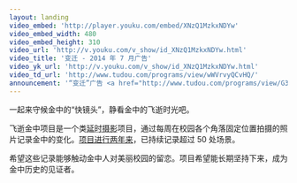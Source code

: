 ```yaml
---
layout: landing
video_embed: 'http://player.youku.com/embed/XNzQ1MzkxNDYw'
video_embed_width: 480
video_embed_height: 310
video_url: 'http://v.youku.com/v_show/id_XNzQ1MzkxNDYw.html'
video_title: '变迁 - 2014 年 7 月广告'
video_yk_url: 'http://v.youku.com/v_show/id_XNzQ1MzkxNDYw.html'
video_td_url: 'http://www.tudou.com/programs/view/wWVrvyQCvHQ/'
announcement: '“变迁”广告 <a href="http://www.tudou.com/programs/view/G3-pbUs2heo/">200 秒慢速版在此</a>。'
---
```


一起来守候金中的“快镜头”，静看金中的飞逝时光吧。

飞逝金中项目是一个类<abbr title="timelapse">延时摄影</abbr>项目，通过每周在校园各个角落固定位置拍摄的照片记录金中的变化。[项目进行两年来](introduction.html?utm_source=fleetingjz&utm_medium=inlinelink&utm_campaign=fleetingjz%2Fintroduction&utm_content=landing_slogan "项目介绍")，已持续记录超过 50 处场景。

希望这些记录能够触动金中人对美丽校园的留恋。项目希望能长期坚持下来，成为金中历史的见证者。